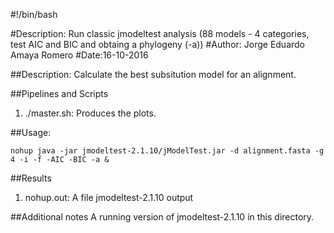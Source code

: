 #!/bin/bash

#Description: Run classic jmodeltest analysis (88 models - 4 categories, test AIC and BIC and obtaing a phylogeny (-a))
#Author: Jorge Eduardo Amaya Romero
#Date:16-10-2016

##Description: 
Calculate the best subsitution model for an alignment.

##Pipelines and Scripts

1. ./master.sh: Produces the plots.

##Usage:

```
nohup java -jar jmodeltest-2.1.10/jModelTest.jar -d alignment.fasta -g 4 -i -f -AIC -BIC -a &
```

##Results
1. nohup.out: A file jmodeltest-2.1.10 output

##Additional notes
A running version of jmodeltest-2.1.10 in this directory.

